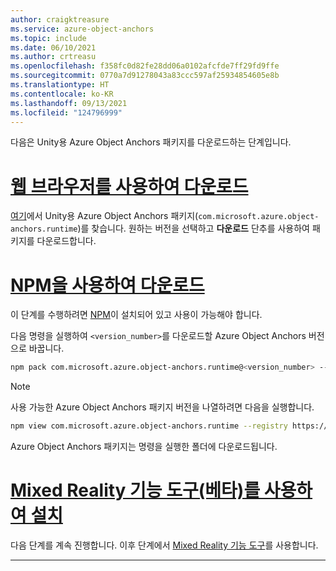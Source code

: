 ```yaml
---
author: craigktreasure
ms.service: azure-object-anchors
ms.topic: include
ms.date: 06/10/2021
ms.author: crtreasu
ms.openlocfilehash: f358fc0d82fe28dd06a0102afcfde7ff29fd9ffe
ms.sourcegitcommit: 0770a7d91278043a83ccc597af25934854605e8b
ms.translationtype: HT
ms.contentlocale: ko-KR
ms.lasthandoff: 09/13/2021
ms.locfileid: "124796999"
---
```

다음은 Unity용 Azure Object Anchors 패키지를 다운로드하는 단계입니다.

# <a name="download-with-web-browser"></a>[웹 브라우저를 사용하여 다운로드](#tab/unity-package-web-ui)

[여기](https://aka.ms/aoa/unity-sdk/package)에서 Unity용 Azure Object Anchors 패키지(`com.microsoft.azure.object-anchors.runtime`)를 찾습니다. 원하는 버전을 선택하고 **다운로드** 단추를 사용하여 패키지를 다운로드합니다.

# <a name="download-with-npm"></a>[NPM을 사용하여 다운로드](#tab/unity-package-npm)

이 단계를 수행하려면 <a href="https://www.npmjs.com/get-npm" target="_blank">NPM</a>이 설치되어 있고 사용이 가능해야 합니다.

다음 명령을 실행하여 `<version_number>`를 다운로드할 Azure Object Anchors 버전으로 바꿉니다.

```bash
npm pack com.microsoft.azure.object-anchors.runtime@<version_number> --registry https://pkgs.dev.azure.com/aipmr/MixedReality-Unity-Packages/_packaging/Unity-packages/npm/registry/
```

> [!NOTE]
> 사용 가능한 Azure Object Anchors 패키지 버전을 나열하려면 다음을 실행합니다.
>
> ```bash
> npm view com.microsoft.azure.object-anchors.runtime --registry https://pkgs.dev.azure.com/aipmr/MixedReality-Unity-Packages/_packaging/Unity-packages/npm/registry/ versions
> ```

Azure Object Anchors 패키지는 명령을 실행한 폴더에 다운로드됩니다.

# <a name="install-with-mixed-reality-feature-tool-beta"></a>[Mixed Reality 기능 도구(베타)를 사용하여 설치](#tab/unity-package-mixed-reality-feature-tool)

다음 단계를 계속 진행합니다. 이후 단계에서 <a href="/windows/mixed-reality/develop/unity/welcome-to-mr-feature-tool" target="_blank">Mixed Reality 기능 도구</a>를 사용합니다.

---